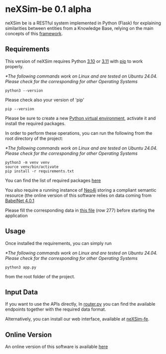 # neXSim-be 0.1 alpha

neXSim be is a RESTful system implemented in Python (Flask) for explaining similarities between entities from a Knowledge Base, relying on the main concepts of this [framework](https://www.sciencedirect.com/science/article/pii/S0020025524002445).


## Requirements

This version of neXSim requires Python [3.10](https://www.python.org/downloads/release/python-31011/) or [3.11](https://www.python.org/downloads/release/python-3117/) with [pip](https://pypi.org/project/pip/) to work properly.

*\*The following commands work on Linux and are tested on Ubuntu 24.04. Please check for the corresponding for other Operating Systems*

```
python3 --version
```

Please check also your version of 'pip'

```
pip --version
```

Please be sure to create a new [Python virtual environment](https://docs.python.org/3/library/venv.html), activate it and install the required packages.

In order to perform these operations, you can run the following from the root directory of the project:


*\*The following commands work on Linux and are tested on Ubuntu 24.04. Please check for the corresponding for other Operating Systems*
```
python3 -m venv venv
source venv/bin/activate
pip install -r requirements.txt
```

You can find the list of required packages [here](requirements.txt)

You also require a running instance of [Neo4j](https://neo4j.com/) storing a compliant semantic resource
(the online version of this software relies on data coming from [BabelNet 4.0.1](https://babelnet.org)

Please fill the corresponding data in [this file](eXsim/babelnet.py) (row 277) before starting the application 

## Usage

Once installed the requirements, you can simply run 

*\*The following commands work on Linux and are tested on Ubuntu 24.04. Please check for the corresponding for other Operating Systems*
```
python3 app.py
```

from the root folder of the project.

## Input Data

If you want to use the APIs directly, In [router.py](eXsim/router.py) you can find the available endpoints together with the required data format.

Alternatively, you can install our web interface, available at [neXSim-fe](https://github.com/explainableSimilarities/neXSim-fe).

## Online Version

An online version of this software is available [here](https://n9.cl/6ghqj)





